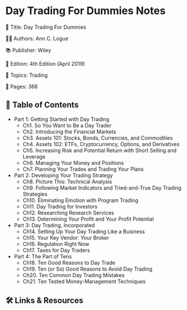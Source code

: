 # Day Trading For Dummies Notes

📕 Title: Day Trading For Dummies

👨‍💻 Authors: Ann C. Logue

📚 Publisher: Wiley

🎯 Edition: 4th Edition (April 2019)

💾 Topics: Trading

📄 Pages: 368

## 📝 Table of Contents

- Part 1: Getting Started with Day Trading
  - Ch1. So You Want to Be a Day Trader
  - Ch2. Introducing the Financial Markets
  - Ch3. Assets 101: Stocks, Bonds, Currencies, and Commodities
  - Ch4. Assets 102: ETFs, Cryptocurrency, Options, and Derivatives
  - Ch5. Increasing Risk and Potential Return with Short Selling and Leverage
  - Ch6. Managing Your Money and Positions
  - Ch7. Planning Your Trades and Trading Your Plans
- Part 2: Developing Your Trading Strategy
  - Ch8. Picture This: Technical Analysis
  - Ch9. Following Market Indicators and Tried-and-True Day Trading Strategies
  - Ch10. Eliminating Emotion with Program Trading
  - Ch11. Day Trading for Investors
  - Ch12. Researching Research Services
  - Ch13. Determining Your Profit and Your Profit Potential
- Part 3: Day Trading, Incorporated
  - Ch14. Setting Up Your Day Trading Like a Business
  - Ch15. Your Key Vendor: Your Broker
  - Ch16. Regulation Right Now
  - Ch17. Taxes for Day Traders
- Part 4: The Part of Tens
  - Ch18. Ten Good Reasons to Day Trade
  - Ch19. Ten (or So) Good Reasons to Avoid Day Trading
  - Ch20. Ten Common Day Trading Mistakes
  - Ch21. Ten Tested Money-Management Techniques


## 🛠️ Links & Resources

